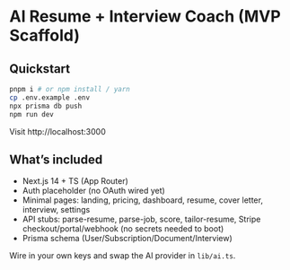 # AI Resume + Interview Coach (MVP Scaffold)

## Quickstart
```bash
pnpm i # or npm install / yarn
cp .env.example .env
npx prisma db push
npm run dev
```
Visit http://localhost:3000

## What’s included
- Next.js 14 + TS (App Router)
- Auth placeholder (no OAuth wired yet)
- Minimal pages: landing, pricing, dashboard, resume, cover letter, interview, settings
- API stubs: parse-resume, parse-job, score, tailor-resume, Stripe checkout/portal/webhook (no secrets needed to boot)
- Prisma schema (User/Subscription/Document/Interview)

Wire in your own keys and swap the AI provider in `lib/ai.ts`.
